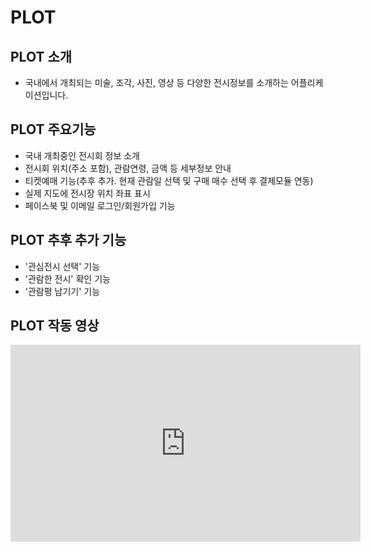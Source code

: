 # PLOT

## PLOT 소개
 - 국내에서 개최되는 미술, 조각, 사진, 영상 등 다양한 전시정보를 소개하는 어플리케이션입니다.

## PLOT 주요기능
 - 국내 개최중인 전시회 정보 소개 
 - 전시회 위치(주소 포함), 관람연령, 금액 등 세부정보 안내
 - 티켓예매 기능(추후 추가. 현재 관람일 선택 및 구매 매수 선택 후 결제모듈 연동)
 - 실제 지도에 전시장 위치 좌표 표시
 - 페이스북 및 이메일 로그인/회원가입 기능
 
## PLOT 추후 추가 기능
 - '관심전시 선택' 기능
 - '관람한 전시' 확인 기능
 - '관람평 남기기' 기능
 
## PLOT 작동 영상 
 <iframe width="560" height="315" src="https://www.youtube.com/embed/ERtfedOJ-H8" frameborder="0" allowfullscreen></iframe>
